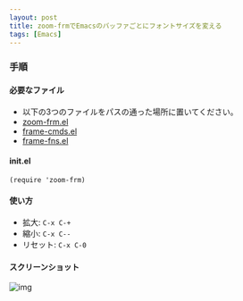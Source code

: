 ```yaml
---
layout: post
title: zoom-frmでEmacsのバッファごとにフォントサイズを変える
tags: [Emacs]
---
```


### 手順


#### 必要なファイル

-   以下の3つのファイルをパスの通った場所に置いてください。
-   [zoom-frm.el](https://www.emacswiki.org/emacs/zoom-frm.el)
-   [frame-cmds.el](https://www.emacswiki.org/emacs/frame-cmds.el)
-   [frame-fns.el](https://www.emacswiki.org/emacs/frame-fns.el)


#### init.el

    (require 'zoom-frm)


#### 使い方

-   拡大: `C-x C-+`
-   縮小: `C-x C--`
-   リセット: `C-x C-0`


#### スクリーンショット

![img](01.png)

